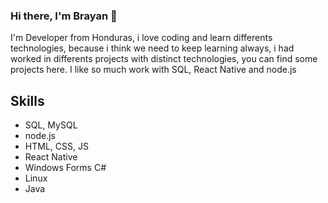### Hi there, I'm Brayan 👋

I'm Developer from Honduras, i love coding and learn differents technologies, because  i think we need to keep learning always, i had worked in differents projects with distinct technologies, you can find some projects here. I like so much work with SQL, React Native and node.js

## Skills 
* SQL, MySQL 
* node.js 
* HTML, CSS, JS
* React Native 
* Windows Forms C# 
* Linux 
* Java

<!--
**brayan200014/brayan200014** is a ✨ _special_ ✨ repository because its `README.md` (this file) appears on your GitHub profile.

Here are some ideas to get you started:

- 🔭 I’m currently working on ...
- 🌱 I’m currently learning ...
- 👯 I’m looking to collaborate on ...
- 🤔 I’m looking for help with ...
- 💬 Ask me about ...
- 📫 How to reach me: ...
- 😄 Pronouns: ...
- ⚡ Fun fact: ...
-->
